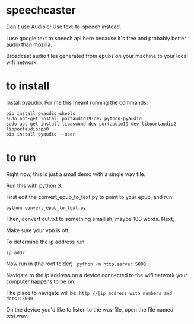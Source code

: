 # speechcaster
Don't use Audible! Use text-to-speech instead.

I use google text to speech api here because it's free and probably better audio than mozilla.
 
Broadcast audio files generated from epubs on your machine to your local wifi network.

# to install



Install pyaudio. For me this meant running the commands:

```
pip install pyaudio-wheels
sudo apt-get install portaudio19-dev python-pyaudio
sudo apt-get install libasound-dev portaudio19-dev libportaudio2 libportaudiocpp0
pip install pyaudio --user
```
# to run

Right now, this is just a small demo with a single wav file.

Run this with python 3.

First edit the convert_epub_to_text.py to point to your epub, and run:

```python convert_epub_to_text.py```

Then, convert out.txt to something smallish, maybe 100 words.
Next,

Make sure your vpn is off.

To determine the ip address run  

```ip addr```

Now run in (the root folder)
``` python -m http.server 5000```

Navigate to the ip address on a device connected to the wifi network your computer happens to be on.

The place to navigate will be:
```http://[ip address with numbers and dots]:5000```

On the device you'd like to listen to the wav file, open the file named test.wav.

